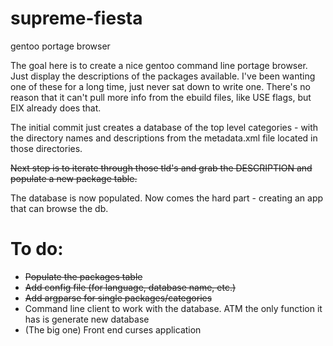 # supreme-fiesta
gentoo portage browser

The goal here is to create a nice gentoo command line portage browser. Just display the descriptions of the packages available. I've been wanting one of these for a long time, just never sat down to write one. There's no reason that it can't pull more info from the ebuild files, like USE flags, but EIX already does that.

The initial commit just creates a database of the top level categories - with the directory names and descriptions from the metadata.xml file located in those directories.

~~Next step is to iterate through those tld's and grab the DESCRIPTION and populate a new package table.~~

The database is now populated. Now comes the hard part - creating an app that can browse the db.

# To do: 
* ~~Populate the packages table~~
* ~~Add config file (for language, database name, etc.)~~
* ~~Add argparse for single packages/categories~~
* Command line client to work with the database. ATM the only function it has is generate new database
* (The big one) Front end curses application

 
